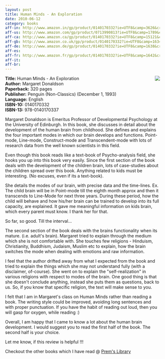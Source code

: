 ```yaml
---
layout: post
title: Human Minds - An Exploration
date: 2010-06-12
category: books
aff-in: http://www.amazon.in/gp/product/0140170332?ie=UTF8&camp=3626&creativeASIN=0140170332&linkCode=xm2&tag=smileprem-in-21
aff-us: http://www.amazon.com/gp/product/0713990813?ie=UTF8&camp=1789&creativeASIN=0713990813&linkCode=xm2&tag=smileprem-us-20
aff-ca: http://www.amazon.ca/gp/product/0140170332?ie=UTF8&camp=15121&creativeASIN=0140170332&linkCode=xm2&tag=smileprem-ca-20
aff-gb: http://www.amazon.co.uk/gp/product/0140170332?ie=UTF8&camp=1634&creativeASIN=0140170332&linkCode=xm2&tag=smileprem-gb-21
aff-de: http://www.amazon.de/gp/product/0140170332?ie=UTF8&camp=1638&creativeASIN=0140170332&linkCode=xm2&tag=smileprem-de-21
aff-es: 
aff-fr: http://www.amazon.fr/gp/product/0140170332?ie=UTF8&camp=1642&creativeASIN=0140170332&linkCode=xm2&tag=smileprem-fr-21
aff-it: 
aff-br: 
---
```


<img style="clear: right; float: right; margin-bottom: 1em; margin-left: 1em;" 
src="{{site.img-url}}/human-minds-margaret-donaldson-book.jpg"/>
**Title:** Human Minds - An Exploration  
**Author:** Margaret Donaldson  
**Paperback:** 320 pages  
**Publisher:** Penguin (Non-Classics) (December 1, 1993)  
**Language:** English  
**ISBN-10:** 0140170332  
**ISBN-13:** 978-0140170337  

Margaret Donaldson is Emeritus Professor of Developmental Psychology at the University of Edinburgh. In this book, she discusses in detail about the development of the human brain from childhood. She defines and explains the four important modes in which our brain develops and functions. Point-mode, Line-mode, Construct-mode and Transcendent-mode with lots of research data from the well known scientists in this field.  

Even though this book reads like a text-book of Psycho-analysis field, she hooks you up into this book very easily. Since the first section of the book deals with the development of the children brain, lots of case-studies about the children spread over this book. Anything related to kids must be interesting. (No excuses, even if its a text-book).  

She details the modes of our brain, with precise data and the time-lines. Ex. The child brain will be in Point-mode till the eighth month approx and then it transcends to Line-Mode for next three years. During these period, how the child will behave and how his/her brain can be trained to develop into its full capacity, are explained. It gave me meaningful information on kids brain, which every parent must know. I thank her for that.  

So far, so good. Till the interval...  

The second section of the book deals with the brains functionality when its mature. (i.e. adult's brain). Margaret tried to explain through the medium which she is not comfortable with. She touches few religions - Hinduism, Christianity, Buddhism, Judaism, Muslim etc to explain, how the brain switches the mode when dealing with emotions and raw information.  

I feel that the author drifted away from what I expected from the book and tried to explain the things which she may not understand fully (with a disclaimer, of-course). She went on to explain the "self-realization" in various religions with respect to modes of the brain. One good thing is that she doesn't conclude anything, instead she puts them as questions, back to us. So, if you know that specific religion, the text will make sense to you.  

I felt that I am in Margaret's class on Human Minds rather than reading a book. The writing style could be improved, avoiding long sentences and with proper punctuation. If you have the habit of reading out loud, then you will gasp for oxygen, while reading :)  

Overall, I am happy that I came to know a lot about the human brain development. I would suggest you to read the first half of the book. The second half is your choice.  

Let me know, if this review is helpful !!!  

Checkout the other books which I have read @ [Prem's Library]({{site.url}}/category/books/)  
